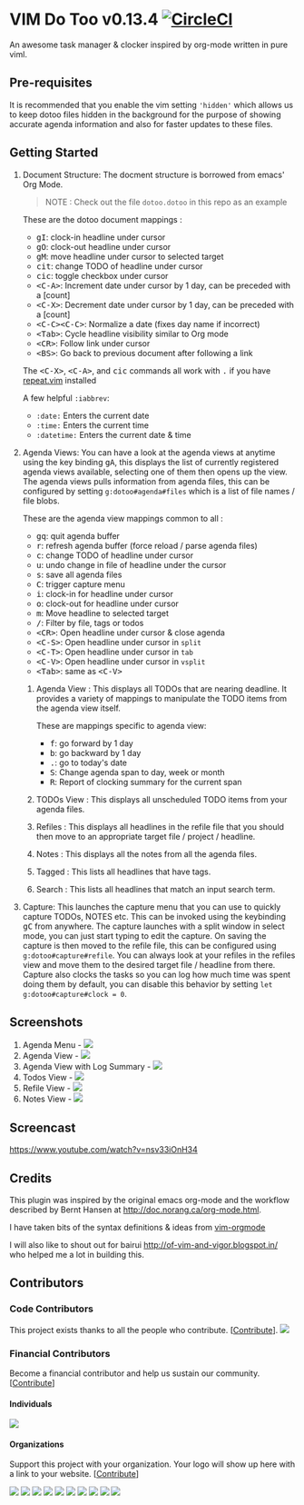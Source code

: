 # VIM Do Too v0.13.4 [![CircleCI](https://circleci.com/gh/dhruvasagar/vim-dotoo.svg?style=svg)](https://circleci.com/gh/dhruvasagar/vim-dotoo)

An awesome task manager & clocker inspired by org-mode written in pure viml.

## Pre-requisites

It is recommended that you enable the vim setting `'hidden'` which allows us
to keep dotoo files hidden in the background for the purpose of showing
accurate agenda information and also for faster updates to these files.

## Getting Started

1. Document Structure: The docment structure is borrowed from emacs'
   Org Mode.

   > NOTE : Check out the file `dotoo.dotoo` in this repo as an example

   These are the dotoo document mappings :

   - <kbd>gI</kbd>: clock-in headline under cursor
   - <kbd>gO</kbd>: clock-out headline under cursor
   - <kbd>gM</kbd>: move headline under cursor to selected target
   - <kbd>cit</kbd>: change TODO of headline under cursor
   - <kbd>cic</kbd>: toggle checkbox under cursor
   - <kbd>\<C-A\></kbd>: Increment date under cursor by 1 day, can be preceded with a [count]
   - <kbd>\<C-X\></kbd>: Decrement date under cursor by 1 day, can be preceded with a [count]
   - <kbd>\<C-C\>\<C-C\></kbd>: Normalize a date (fixes day name if incorrect)
   - <kbd>\<Tab></kbd>: Cycle headline visibility similar to Org mode
   - <kbd>\<CR></kbd>: Follow link under cursor
   - <kbd>\<BS></kbd>: Go back to previous document after following a link

   The <kbd>\<C-X\></kbd>, <kbd>\<C-A\></kbd>, and <kbd>cic</kbd> commands all work with <kbd>.</kbd>
   if you have [repeat.vim](http://github.com/tpope/vim-repeat) installed

   A few helpful `:iabbrev`:

   - `:date:` Enters the current date
   - `:time:` Enters the current time
   - `:datetime:` Enters the current date & time

2. Agenda Views: You can have a look at the agenda views at anytime using the key
   binding <kbd>gA</kbd>, this displays the list of currently registered
   agenda views available, selecting one of them then opens up the view. The
   agenda views pulls information from agenda files, this can be configured by
   setting `g:dotoo#agenda#files` which is a list of file names / file blobs.

   These are the agenda view mappings common to all :

   - <kbd>gq</kbd>: quit agenda buffer
   - <kbd>r</kbd>: refresh agenda buffer (force reload / parse agenda files)
   - <kbd>c</kbd>: change TODO of headline under cursor
   - <kbd>u</kbd>: undo change in file of headline under the cursor
   - <kbd>s</kbd>: save all agenda files
   - <kbd>C</kbd>: trigger capture menu
   - <kbd>i</kbd>: clock-in for headline under cursor
   - <kbd>o</kbd>: clock-out for headline under cursor
   - <kbd>m</kbd>: Move headline to selected target
   - <kbd>/</kbd>: Filter by file, tags or todos
   - <kbd>\<CR\></kbd>: Open headline under cursor & close agenda
   - <kbd>\<C-S\></kbd>: Open headline under cursor in `split`
   - <kbd>\<C-T\></kbd>: Open headline under cursor in `tab`
   - <kbd>\<C-V\></kbd>: Open headline under cursor in `vsplit`
   - <kbd>\<Tab\></kbd>: same as <kbd>\<C-V\></kbd>

   1. Agenda View : This displays all TODOs that are nearing deadline.
      It provides a variety of mappings to manipulate the TODO items
      from the agenda view itself.

      These are mappings specific to agenda view:

      - <kbd>f</kbd>: go forward by 1 day
      - <kbd>b</kbd>: go backward by 1 day
      - <kbd>.</kbd>: go to today's date
      - <kbd>S</kbd>: Change agenda span to day, week or month
      - <kbd>R</kbd>: Report of clocking summary for the current span

   2. TODOs View : This displays all unscheduled TODO items from your agenda
      files.

   3. Refiles : This displays all headlines in the refile file that you should
      then move to an appropriate target file / project / headline.

   4. Notes : This displays all the notes from all the agenda files.

   5. Tagged : This lists all headlines that have tags.

   6. Search : This lists all headlines that match an input search
      term.

3. Capture: This launches the capture menu that you can use to quickly
   capture TODOs, NOTES etc. This can be invoked using the keybinding
   <kbd>gC</kbd> from anywhere. The capture launches with a split window in
   select mode, you can just start typing to edit the capture. On saving the
   capture is then moved to the refile file, this can be configured using
   `g:dotoo#capture#refile`. You can always look at your refiles in the
   refiles view and move them to the desired target file / headline from
   there. Capture also clocks the tasks so you can log how much time was spent
   doing them by default, you can disable this behavior by setting
   `let g:dotoo#capture#clock = 0`.

## Screenshots

1. Agenda Menu - <img src="http://i.imgur.com/17doNZn.png"/>
2. Agenda View - <img src="http://i.imgur.com/Jstc961.png"/>
3. Agenda View with Log Summary - <img src="http://i.imgur.com/7sSV5dm.png"/>
4. Todos View - <img src="http://i.imgur.com/0Jg0Ezs.png"/>
5. Refile View - <img src="http://i.imgur.com/HoSJkEu.png"/>
6. Notes View - <img src="http://i.imgur.com/TyEeNWa.png"/>

## Screencast

https://www.youtube.com/watch?v=nsv33iOnH34

## Credits

This plugin was inspired by the original emacs org-mode and the workflow
described by Bernt Hansen at http://doc.norang.ca/org-mode.html.

I have taken bits of the syntax definitions & ideas from
[vim-orgmode](https://github.com/jceb/vim-orgmode)

I will also like to shout out for bairui http://of-vim-and-vigor.blogspot.in/
who helped me a lot in building this.

## Contributors

### Code Contributors

This project exists thanks to all the people who contribute. [[Contribute](https://opencollective.com/vim-dotoo/contribute)].
<a href="https://github.com/dhruvasagar/vim-dotoo/graphs/contributors"><img src="https://opencollective.com/vim-dotoo/contributors.svg?width=890&button=false" /></a>

### Financial Contributors

Become a financial contributor and help us sustain our community. [[Contribute](https://opencollective.com/vim-dotoo/contribute)]

#### Individuals

<a href="https://opencollective.com/vim-dotoo"><img src="https://opencollective.com/vim-dotoo/individuals.svg?width=890"></a>

#### Organizations

Support this project with your organization. Your logo will show up here with a link to your website. [[Contribute](https://opencollective.com/vim-dotoo/contribute)]

<a href="https://opencollective.com/vim-dotoo/organization/0/website"><img src="https://opencollective.com/vim-dotoo/organization/0/avatar.svg"></a>
<a href="https://opencollective.com/vim-dotoo/organization/1/website"><img src="https://opencollective.com/vim-dotoo/organization/1/avatar.svg"></a>
<a href="https://opencollective.com/vim-dotoo/organization/2/website"><img src="https://opencollective.com/vim-dotoo/organization/2/avatar.svg"></a>
<a href="https://opencollective.com/vim-dotoo/organization/3/website"><img src="https://opencollective.com/vim-dotoo/organization/3/avatar.svg"></a>
<a href="https://opencollective.com/vim-dotoo/organization/4/website"><img src="https://opencollective.com/vim-dotoo/organization/4/avatar.svg"></a>
<a href="https://opencollective.com/vim-dotoo/organization/5/website"><img src="https://opencollective.com/vim-dotoo/organization/5/avatar.svg"></a>
<a href="https://opencollective.com/vim-dotoo/organization/6/website"><img src="https://opencollective.com/vim-dotoo/organization/6/avatar.svg"></a>
<a href="https://opencollective.com/vim-dotoo/organization/7/website"><img src="https://opencollective.com/vim-dotoo/organization/7/avatar.svg"></a>
<a href="https://opencollective.com/vim-dotoo/organization/8/website"><img src="https://opencollective.com/vim-dotoo/organization/8/avatar.svg"></a>
<a href="https://opencollective.com/vim-dotoo/organization/9/website"><img src="https://opencollective.com/vim-dotoo/organization/9/avatar.svg"></a>
